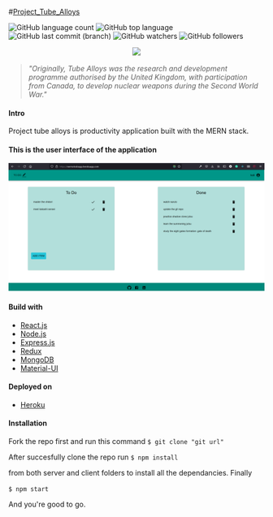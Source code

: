 #[Project_Tube_Alloys](https://nermotodoapp.herokuapp.com/)

![GitHub language count](https://img.shields.io/github/languages/count/nermoo/Project_tube_alloys) ![GitHub top language](https://img.shields.io/github/languages/top/nermoo/project_tube_alloys?color=g) ![GitHub last commit (branch)](https://img.shields.io/github/last-commit/nermoo/project_tube_alloys/main) ![GitHub watchers](https://img.shields.io/github/watchers/nermoo/project_tube_alloys?style=social) ![GitHub followers](https://img.shields.io/github/followers/nermoo?style=social)

<p align="center"><a><img src="https://www.herokucdn.com/deploy/button.svg" width="200"></a></p>


>_"Originally, Tube Alloys was the research and development programme authorised by the United Kingdom, with participation from Canada, to develop nuclear weapons during the Second World War."_

#### Intro

Project tube alloys is productivity application built with the MERN stack.

#### This is the user interface of the application
![User interface](https://github.com/nermoo/Project_Tube_Alloys/blob/main/client/src/images/Screenshot%20(86).png?raw=true)

#### Build with
* [React.js](https://reactjs.org/)
* [Node.js](nodejs.dev/)
* [Express.js](http://expressjs.com/)
* [Redux](redux.js.org/)
* [MongoDB](https://www.mongodb.com)
* [Material-UI](https://mui.com/)

#### Deployed on

* [Heroku](heroku.com)


#### Installation

Fork the repo first and run this command
```$ git clone "git url"```

After succesfully clone the repo run
```$ npm install ```

from both server and client folders to install all the dependancies. Finally

```$ npm start```

And you're good to go.



